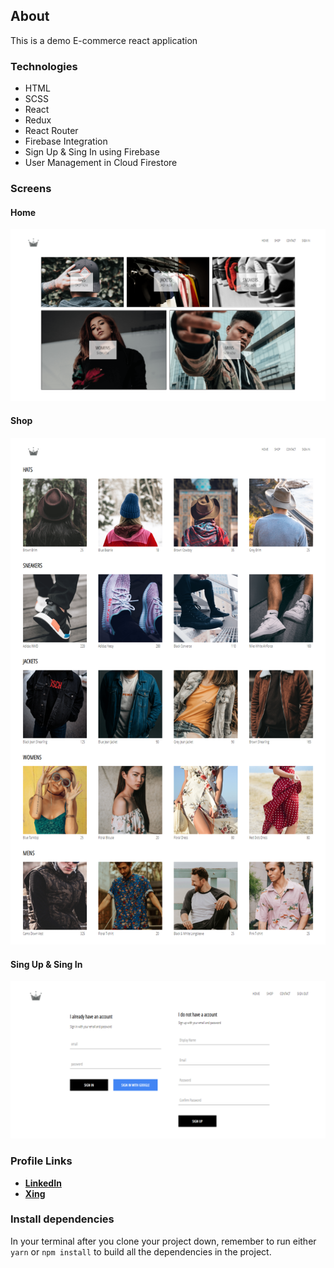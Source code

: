 ## About

This is a demo E-commerce react application 

### Technologies
* HTML
* SCSS
* React
* Redux
* React Router
* Firebase Integration
* Sign Up & Sing In using Firebase
* User Management in Cloud Firestore

### Screens
#### Home

![Home Page](https://github.com/mobeendev/reactshop/blob/master/src/assets/screens/home.png)

#### Shop
![Shop Page](https://github.com/mobeendev/reactshop/blob/master/src/assets/screens/shop.png)

#### Sing Up & Sing In
![Sign In](https://github.com/mobeendev/reactshop/blob/master/src/assets/screens/singup-singin.png)


### Profile Links

- **[LinkedIn](https://www.linkedin.com/in/mobeendev)**
- **[Xing](https://www.xing.com/profile/abdul_mobeen3)**

### Install dependencies

In your terminal after you clone your project down, remember to run either `yarn` or `npm install` to build all the dependencies in the project.
